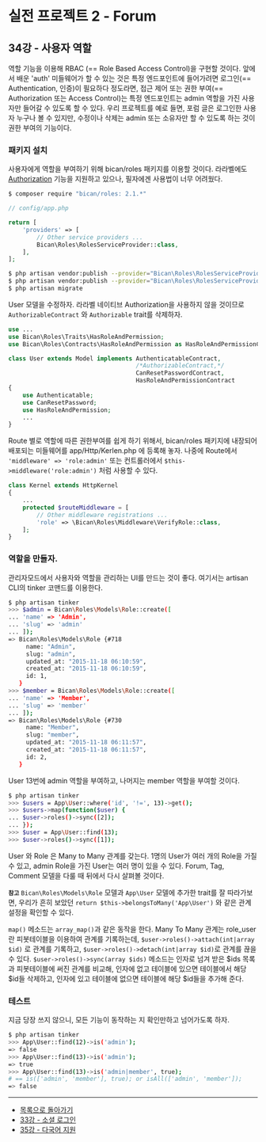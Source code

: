 # 실전 프로젝트 2 - Forum

## 34강 - 사용자 역할

역할 기능을 이용해 RBAC (== Role Based Access Control)을 구현할 것이다. 앞에서 배운 'auth' 미들웨어가 할 수 있는 것은 특정 엔드포인트에 들어가려면 로그인(== Authentication, 인증)이 필요하다 정도라면, 접근 제어 또는 권한 부여(== Authorization 또는 Access Control)는 특정 엔드포인트는 admin 역할을 가진 사용자만 들어갈 수 있도록 할 수 있다. 우리 프로젝트를 예로 들면, 포럼 글은 로그인한 사용자 누구나 볼 수 있지만, 수정이나 삭제는 admin 또는 소유자만 할 수 있도록 하는 것이 권한 부여의 기능이다. 

### 패키지 설치

사용자에게 역할을 부여하기 위해 bican/roles 패키지를 이용할 것이다. 라라벨에도 [Authorization](http://laravel.com/docs/authorization) 기능을 지원하고 있으나, 필자에겐 사용법이 너무 어려웠다.
 
```bash
$ composer require "bican/roles: 2.1.*"
```

```php
// config/app.php

return [
    'providers' => [
        // Other service providers ...
        Bican\Roles\RolesServiceProvider::class,
    ],
];
```

```bash
$ php artisan vendor:publish --provider="Bican\Roles\RolesServiceProvider" --tag=config
$ php artisan vendor:publish --provider="Bican\Roles\RolesServiceProvider" --tag=migrations
$ php artisan migrate
```

User 모델을 수정하자. 라라벨 네이티브 Authorization을 사용하지 않을 것이므로 `AuthorizableContract` 와 `Authorizable` trait를 삭제하자.

```php
use ...
use Bican\Roles\Traits\HasRoleAndPermission;
use Bican\Roles\Contracts\HasRoleAndPermission as HasRoleAndPermissionContract;

class User extends Model implements AuthenticatableContract,
                                    /*AuthorizableContract,*/
                                    CanResetPasswordContract,
                                    HasRoleAndPermissionContract
{
    use Authenticatable;
    use CanResetPassword;
    use HasRoleAndPermission;
    ...
}
```

Route 별로 역할에 따른 권한부여를 쉽게 하기 위해서, bican/roles 패키지에 내장되어 배포되는 미들웨어를 app/Http/Kerlen.php 에 등록해 놓자. 나중에 Route에서 `'middleware' => 'role:admin'` 또는 컨트롤러에서 `$this->middleware('role:admin')` 처럼 사용할 수 있다.
 
```php
class Kernel extends HttpKernel
{
    ...
    protected $routeMiddleware = [
        // Other middleware registrations ...
        'role' => \Bican\Roles\Middleware\VerifyRole::class,
    ];
}
```

### 역할을 만들자.

관리자모드에서 사용자와 역할을 관리하는 UI를 만드는 것이 좋다. 여기서는 artisan CLI의 tinker 코맨드를 이용한다.

```bash
$ php artisan tinker
>>> $admin = Bican\Roles\Models\Role::create([
... 'name' => 'Admin',
... 'slug' => 'admin'
... ]);
=> Bican\Roles\Models\Role {#718
     name: "Admin",
     slug: "admin",
     updated_at: "2015-11-18 06:10:59",
     created_at: "2015-11-18 06:10:59",
     id: 1,
   }
>>> $member = Bican\Roles\Models\Role::create([
... 'name' => 'Member',
... 'slug' => 'member'
... ]);
=> Bican\Roles\Models\Role {#730
     name: "Member",
     slug: "member",
     updated_at: "2015-11-18 06:11:57",
     created_at: "2015-11-18 06:11:57",
     id: 2,
   }
```

User 13번에 admin 역할을 부여하고, 나머지는 member 역할을 부여할 것이다. 

```bash
$ php artisan tinker
>>> $users = App\User::where('id', '!=', 13)->get();
>>> $users->map(function($user) {
... $user->roles()->sync([2]);
... });
>>> $user = App\User::find(13);
>>> $user->roles()->sync([1]);
```

User 와 Role 은 Many to Many 관계를 갖는다. 1명의 User가 여러 개의 Role을 가질 수 있고, admin Role을 가진 User는 여러 명이 있을 수 있다. Forum, Tag, Comment 모델을 다룰 때 뒤에서 다시 살펴볼 것이다. 

**`참고`** `Bican\Roles\Models\Role` 모델과 `App\User` 모델에 추가한 trait를 잘 따라가보면, 우리가 흔히 보았던 `return $this->belongsToMany('App\User')` 와 같은 관계 설정을 확인할 수 있다.

`map()` 메소드는 `array_map()`과 같은 동작을 한다. Many To Many 관계는 role_user 란 피봇테이블을 이용하여 관계를 기록하는데, `$user->roles()->attach(int|array $id)` 로 관계를 기록하고, `$user->roles()->detach(int|array $id)`로 관계를 끊을 수 있다. `$user->roles()->sync(array $ids)` 메소드는 인자로 넘겨 받은 $ids 목록과 피봇테이블에 써진 관계를 비교해, 인자에 없고 테이블에 있으면 테이블에서 해당 $id들 삭제하고, 인자에 있고 테이블에 없으면 테이블에 해당 $id들을 추가해 준다.
  
### 테스트

지금 당장 쓰지 않으니, 모든 기능이 동작하는 지 확인만하고 넘어가도록 하자.

```bash
$ php artisan tinker
>>> App\User::find(12)->is('admin'); 
=> false
>>> App\User::find(13)->is('admin');
=> true
>>> App\User::find(13)->is('admin|member', true); 
# == is(['admin', 'member'], true); or isAll(['admin', 'member']);
=> false
```
<!--@start-->
---

- [목록으로 돌아가기](../readme.md)
- [33강 - 소셜 로그인](33-social-login.md)
- [35강 - 다국어 지원](35-locale.md)

<!--@end-->

